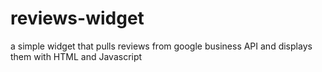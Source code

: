 # reviews-widget
a simple widget that pulls reviews from google business API and displays them with HTML and Javascript
